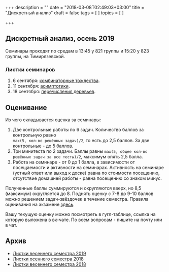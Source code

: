 +++
description = ""
date = "2018-03-08T02:49:03+03:00"
title = "Дискретный анализ"
draft = false
tags = [
]
topics = [
]

+++

## Дискретный анализ, осень 2019

Семинары проходят по средам в 13:45 у 821 группы и 15:20 у 823 группы, на Тимирязевской. 


### Листки семинаров

1. 6 сентября: [комбинаторные тождества](2019-fall/1.pdf).
2. 11 сентября: [асимптотики](2019-fall/2.pdf).
2. 18 сентября: [перечисления деревьев](2019-fall/3.pdf).

## Оценивание

Из чего складывается оценка за семинары:
1. Две контрольные работы по 6 задач. Количество баллов за контрольную равно  
`max(5, кол-во решённых задач)/2`, то есть до 2,5 баллов. За две контрольные - до 5 баллов.
2. Три минитеста по 2 задачи. Баллы равны `max(5, общее кол-во решённых задач за все тесты)/2`, максимум опять 2,5 балла.
3. Работа на семинаре - от 0 до 1 балла, в зависимости от посещаемости и активности на семинарах. Активность на семинаре (устный ответ или выход к доске) равна по стоимости посещению, отсутствие домашней работы - равна посещению со знаком минус. 

Полученные баллы суммируются и округляются вверх, но 8,5 (максимум) округляется до 8. Поднять оценку с 7-8 до 9-10 баллов можно решением задач-звёздочек в течение семестра. Правила оценивания на экзамене [здесь](https://www.mccme.ru/circles/oim/home/bally.pdf).

Вашу текущую оценку можно посмотреть в гугл-таблице, ссылка на которую выложена в вк-чате. По всем вопросам - пишите на почту или в чат.

## Архив

- [Листки весеннего семестра 2019](2019-spring)
- [Листки осеннего семестра 2018](2018-fall)
- [Листки весеннего семестра 2018](2018-spring)

